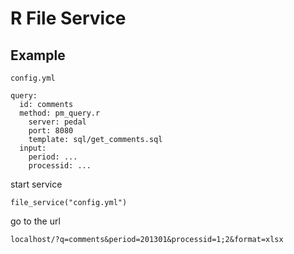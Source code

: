 # R File Service

## Example

`config.yml`

```
query:
  id: comments
  method: pm_query.r
    server: pedal
    port: 8080
    template: sql/get_comments.sql
  input: 
    period: ...
    processid: ...
```

start service

```
file_service("config.yml")
```

go to the url
```
localhost/?q=comments&period=201301&processid=1;2&format=xlsx
```

